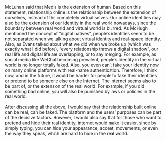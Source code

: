 McLuhan said that Media is the extension of human. Based on this statement, relationship online is the relationship between the extension of ourselves, instead of the completely virtual selves. Our online identities may also be the extension of our identity in the real world nowadays, since the boundary between real world and virtual world is blurred. As McHugh mentioned the concept of “digital natives”, people’s identities seem to be not separated when we talking about virtual identity and real-space identity. Also, as Evans talked about what we did when we broke up (which was exactly what I did before), “every relationship throws a digital shadow”, our real life and digital life are overlapping, or to say merging. For example, as social media like WeChat becoming prevalent, people’s identity in the virtual world is no longer totally faked. Also, you even can’t fake your identity now on many online platforms with real-name authentication. Therefore, I think now, and in the future, it would be harder for people to fake their identities or pretend to be someone else on the Internet. The Internet seems also to be part of, or the extension of the real world. For example, if you did something bad online, you will also be punished by laws or policies in the real world.
<br></br>
After discussing all the above, I would say that the relationship built online can be real, can be faked. The platform and the users’ purposes can be part of the decisive factors. However, I would also say that for those who want to pretend and hide their real identity, internet would make it easier, since by simply typing, you can hide your appearance, accent, movements, or even the way they speak, which are hard to hide in the real world. 